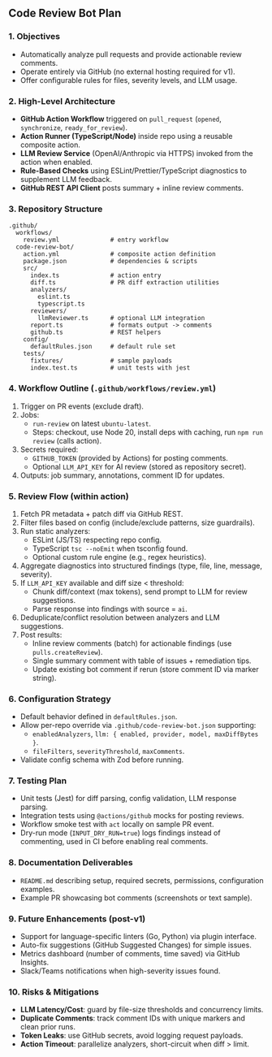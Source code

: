 ## Code Review Bot Plan

### 1. Objectives
- Automatically analyze pull requests and provide actionable review comments.
- Operate entirely via GitHub (no external hosting required for v1).
- Offer configurable rules for files, severity levels, and LLM usage.

### 2. High-Level Architecture
- **GitHub Action Workflow** triggered on `pull_request` (`opened`, `synchronize`, `ready_for_review`).
- **Action Runner (TypeScript/Node)** inside repo using a reusable composite action.
- **LLM Review Service** (OpenAI/Anthropic via HTTPS) invoked from the action when enabled.
- **Rule-Based Checks** using ESLint/Prettier/TypeScript diagnostics to supplement LLM feedback.
- **GitHub REST API Client** posts summary + inline review comments.

### 3. Repository Structure
```
.github/
  workflows/
    review.yml              # entry workflow
  code-review-bot/
    action.yml              # composite action definition
    package.json            # dependencies & scripts
    src/
      index.ts              # action entry
      diff.ts               # PR diff extraction utilities
      analyzers/
        eslint.ts
        typescript.ts
      reviewers/
        llmReviewer.ts      # optional LLM integration
      report.ts             # formats output -> comments
      github.ts             # REST helpers
    config/
      defaultRules.json     # default rule set
    tests/
      fixtures/             # sample payloads
      index.test.ts         # unit tests with jest
```

### 4. Workflow Outline (`.github/workflows/review.yml`)
1. Trigger on PR events (exclude draft).
2. Jobs:
   - `run-review` on latest `ubuntu-latest`.
   - Steps: checkout, use Node 20, install deps with caching, run `npm run review` (calls action).
3. Secrets required:
   - `GITHUB_TOKEN` (provided by Actions) for posting comments.
   - Optional `LLM_API_KEY` for AI review (stored as repository secret).
4. Outputs: job summary, annotations, comment ID for updates.

### 5. Review Flow (within action)
1. Fetch PR metadata + patch diff via GitHub REST.
2. Filter files based on config (include/exclude patterns, size guardrails).
3. Run static analyzers:
   - ESLint (JS/TS) respecting repo config.
   - TypeScript `tsc --noEmit` when tsconfig found.
   - Optional custom rule engine (e.g., regex heuristics).
4. Aggregate diagnostics into structured findings (type, file, line, message, severity).
5. If `LLM_API_KEY` available and diff size < threshold:
   - Chunk diff/context (max tokens), send prompt to LLM for review suggestions.
   - Parse response into findings with source = `ai`.
6. Deduplicate/conflict resolution between analyzers and LLM suggestions.
7. Post results:
   - Inline review comments (batch) for actionable findings (use `pulls.createReview`).
   - Single summary comment with table of issues + remediation tips.
   - Update existing bot comment if rerun (store comment ID via marker string).

### 6. Configuration Strategy
- Default behavior defined in `defaultRules.json`.
- Allow per-repo override via `.github/code-review-bot.json` supporting:
  - `enabledAnalyzers`, `llm: { enabled, provider, model, maxDiffBytes }`.
  - `fileFilters`, `severityThreshold`, `maxComments`.
- Validate config schema with Zod before running.

### 7. Testing Plan
- Unit tests (Jest) for diff parsing, config validation, LLM response parsing.
- Integration tests using `@actions/github` mocks for posting reviews.
- Workflow smoke test with `act` locally on sample PR event.
- Dry-run mode (`INPUT_DRY_RUN=true`) logs findings instead of commenting, used in CI before enabling real comments.

### 8. Documentation Deliverables
- `README.md` describing setup, required secrets, permissions, configuration examples.
- Example PR showcasing bot comments (screenshots or text sample).

### 9. Future Enhancements (post-v1)
- Support for language-specific linters (Go, Python) via plugin interface.
- Auto-fix suggestions (GitHub Suggested Changes) for simple issues.
- Metrics dashboard (number of comments, time saved) via GitHub Insights.
- Slack/Teams notifications when high-severity issues found.

### 10. Risks & Mitigations
- **LLM Latency/Cost**: guard by file-size thresholds and concurrency limits.
- **Duplicate Comments**: track comment IDs with unique markers and clean prior runs.
- **Token Leaks**: use GitHub secrets, avoid logging request payloads.
- **Action Timeout**: parallelize analyzers, short-circuit when diff > limit.
